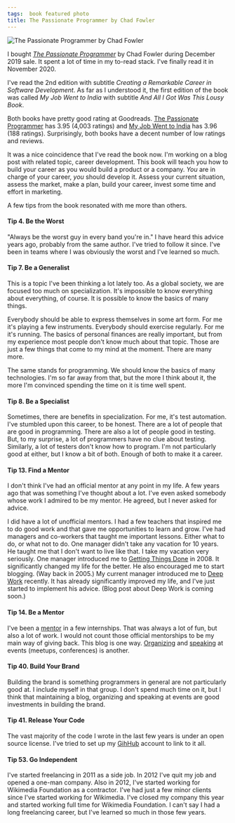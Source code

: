 ```yaml
---
tags:  book featured photo
title: The Passionate Programmer by Chad Fowler
---
```

![The Passionate Programmer by Chad Fowler](assets/passionate-programmer.jpg)

I bought *[The Passionate Programmer](https://pragprog.com/titles/cfcar2/the-passionate-programmer-2nd-edition/)* by Chad Fowler during December 2019 sale. It spent a lot of time in my to-read stack. I've finally read it in November 2020.

I've read the 2nd edition with subtitle *Creating a Remarkable Career in Software Development*. As far as I understood it, the first edition of the book was called *My Job Went to India* with subtitle *And All I Got Was This Lousy Book*.

Both books have pretty good rating at Goodreads. [The Passionate Programmer](https://www.goodreads.com/book/show/6399113-the-passionate-programmer) has 3.95 (4,003 ratings) and [My Job Went to India](https://www.goodreads.com/book/show/4103.My_Job_Went_to_India) has 3.96 (188 ratings). Surprisingly, both books have a decent number of low ratings and reviews.

It was a nice coincidence that I've read the book now. I'm working on a blog post with related topic, career development. This book will teach you how to build your career as you would build a product or a company. *You* are in charge of your career, *you* should develop it. Assess your current situation, assess the market, make a plan, build your career, invest some time and effort in marketing.

A few tips from the book resonated with me more than others.

#### Tip 4. Be the Worst

"Always be the worst guy in every band you're in." I have heard this advice years ago, probably from the same author. I've tried to follow it since. I've been in teams where I was obviously the worst and I've learned so much.

#### Tip 7. Be a Generalist

This is a topic I've been thinking a lot lately too. As a global society, we are focused too much on specialization. It's impossible to know everything about everything, of course. It is possible to know the basics of many things.

Everybody should be able to express themselves in some art form. For me it's playing a few instruments. Everybody should exercise regularly. For me it's running. The basics of personal finances are really important, but from my experience most people don't know much about that topic. Those are just a few things that come to my mind at the moment. There are many more.

The same stands for programming. We should know the basics of many technologies. I'm so far away from that, but the more I think about it, the more I'm convinced spending the time on it is time well spent.

#### Tip 8. Be a Specialist

Sometimes, there are benefits in specialization. For me, it's test automation. I've stumbled upon this career, to be honest. There are a lot of people that are good in programming. There are also a lot of people good in testing. But, to my surprise, a lot of programmers have no clue about testing. Similarly, a lot of testers don't know how to program. I'm not particularly good at either, but I know a bit of both. Enough of both to make it a career.

#### Tip 13. Find a Mentor

I don't think I've had an official mentor at any point in my life. A few years ago that was something I've thought about a lot. I've even asked somebody whose work I admired to be my mentor. He agreed, but I never asked for advice.

I did have a lot of unofficial mentors. I had a few teachers that inspired me to do good work and that gave me opportunities to learn and grow. I've had managers and co-workers that taught me important lessons. Either what to do, or what not to do. One manager didn't take any vacation for 10 years. He taught me that I don't want to live like that. I take my vacation very seriously. One manager introduced me to [Getting Things Done](getting-things-done-2008) in 2008. It significantly changed my life for the better. He also encouraged me to start blogging. (Way back in 2005.) My current manager introduced me to [Deep Work](https://www.calnewport.com/books/deep-work/) recently. It has already significantly improved my life, and I've just started to implement his advice. (Blog post about Deep Work is coming soon.)
#### Tip 14. Be a Mentor

I've been a [mentor](/mentor) in a few internships. That was always a lot of fun, but also a lot of work. I would not count those official mentorships to be my main way of giving back. This blog is one way. [Organizing](/organizer) and [speaking](/speaker) at events (meetups, conferences) is another.

#### Tip 40. Build Your Brand

Building the brand is something programmers in general are not particularly good at. I include myself in that group. I don't spend much time on it, but I think that maintaining a blog, organizing and speaking at events are good investments in building the brand.

#### Tip 41. Release Your Code

The vast majority of the code I wrote in the last few years is under an open source license. I've tried to set up my [GihHub](https://github.com/zeljkofilipin) account to link to it all.

#### Tip 53. Go Independent

I've started freelancing in 2011 as a side job. In 2012 I've quit my job and opened a one-man company. Also in 2012, I've started working for Wikimedia Foundation as a contractor. I've had just a few minor clients since I've started working for Wikimedia. I've closed my company this year and started working full time for Wikimedia Foundation. I can't say I had a long freelancing career, but I've learned so much in those few years.
